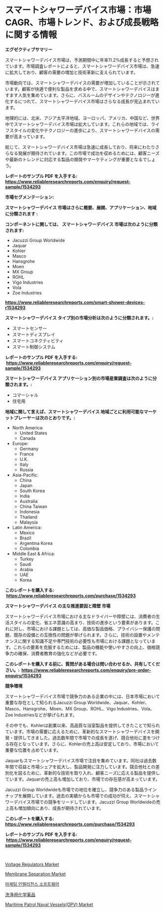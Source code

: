 <p><h1>スマートシャワーデバイス市場：市場CAGR、市場トレンド、および成長戦略に関する情報</h1></p><p><strong>エグゼクティブサマリー</strong></p>
<p><p>スマートシャワーデバイス市場は、予測期間中に年率11.2%成長すると予想されています。市場調査レポートによると、スマートシャワーデバイス市場は、急速に拡大しており、顧客の需要の増加と技術革新に支えられています。</p><p>市場動向では、スマートシャワーデバイスの需要が増加していることが示されています。顧客が快適で便利な製品を求める中で、スマートシャワーデバイスはますます人気を集めています。さらに、バスルームのデザインやテクノロジーが進化するにつれて、スマートシャワーデバイス市場はさらなる成長が見込まれています。</p><p>地理的には、北米、アジア太平洋地域、ヨーロッパ、アメリカ、中国など、世界中でスマートシャワーデバイス市場は拡大しています。これらの地域では、ライフスタイルの変化やテクノロジーの進歩により、スマートシャワーデバイスの需要が高まっています。</p><p>総じて、スマートシャワーデバイス市場は急速に成長しており、将来にわたりさらなる発展が期待されています。この市場で成功を収めるためには、顧客ニーズや最新のトレンドに対応する製品の開発やマーケティングが重要となるでしょう。</p></p>
<p><strong>レポートのサンプル PDF を入手する: <a href="https://www.reliableresearchreports.com/enquiry/request-sample/1534293">https://www.reliableresearchreports.com/enquiry/request-sample/1534293</a></strong></p>
<p><strong>市場セグメンテーション:</strong></p>
<p><strong> スマートシャワーデバイス 市場はさらに概要、展開、アプリケーション、地域に分類されます :</strong></p>
<p><strong>コンポーネントに関しては、 スマートシャワーデバイス 市場は次のように分類されます: &nbsp;</strong></p>
<p><ul><li>Jacuzzi Group Worldwide</li><li>Jaquar</li><li>Kohler</li><li>Masco</li><li>Hansgrohe</li><li>Moen</li><li>MX Group</li><li>ROHL</li><li>Vigo Industries</li><li>Vola</li><li>Zoe Industries</li></ul></p>
<p><strong><a href="https://www.reliableresearchreports.com/smart-shower-devices-r1534293">https://www.reliableresearchreports.com/smart-shower-devices-r1534293</a></strong></p>
<p><strong> スマートシャワーデバイス タイプ別の市場分析は次のように分類されます。:</strong></p>
<p><ul><li>スマートセンサー</li><li>スマートディスプレイ</li><li>スマートコネクティビティ</li><li>スマート制御システム</li></ul></p>
<p><strong>レポートのサンプル PDF を入手する: &nbsp;<a href="https://www.reliableresearchreports.com/enquiry/request-sample/1534293">https://www.reliableresearchreports.com/enquiry/request-sample/1534293</a></strong></p>
<p><strong> スマートシャワーデバイス アプリケーション別の市場産業調査は次のように分類されます。:</strong></p>
<p><ul><li>コマーシャル</li><li>住宅用</li></ul></p>
<p><strong>地域に関して言えば、スマートシャワーデバイス 地域ごとに利用可能なマーケットプレーヤーは次のとおりです。:</strong></p>
<p><ul>
    <li>
        North America:
        <ul>
            <li>United States</li>
            <li>Canada</li>
        </ul>
    </li>
    <li>
        Europe:
        <ul>
            <li>Germany</li>
            <li>France</li>
            <li>U.K.</li>
            <li>Italy</li>
            <li>Russia</li>
        </ul>
    </li>
    <li>
        Asia-Pacific:
        <ul>
            <li>China</li>
            <li>Japan</li>
            <li>South Korea</li>
            <li>India</li>
            <li>Australia</li>
            <li>China Taiwan</li>
            <li>Indonesia</li>
            <li>Thailand</li>
            <li>Malaysia</li>
        </ul>
    </li>
    <li>
        Latin America:
        <ul>
            <li>Mexico</li>
            <li>Brazil</li>
            <li>Argentina Korea</li>
            <li>Colombia</li>
        </ul>
    </li>
    <li>
        Middle East & Africa:
        <ul>
            <li>Turkey</li>
            <li>Saudi</li>
            <li>Arabia</li>
            <li>UAE</li>
            <li>Korea</li>
        </ul>
    </li>
    </ul></p>
<p><strong>このレポートを購入する: &nbsp;<a href="https://www.reliableresearchreports.com/purchase/1534293">https://www.reliableresearchreports.com/purchase/1534293</a></strong></p>
<p><strong>スマートシャワーデバイス の主な推進要因と障壁 市場</strong></p>
<p><p>スマートシャワーデバイス市場における主なドライバーや障壁には、消費者の生活スタイルの変化、省エネ意識の高まり、技術の進歩という要素があります。これに対し、市場における課題としては、高価な製品価格、プライバシー保護の問題、既存の設備との互換性の問題が挙げられます。さらに、技術の設置やメンテナンスに関する知識不足や専門技術の必要性も市場における課題となっています。これらの要素を克服するためには、製品の機能や使いやすさの向上、価格競争力の確保、消費者教育の強化などが必要です。</p></p>
<p><strong>このレポートを購入する前に、質問がある場合は問い合わせるか、共有してください。:&nbsp; <a href="https://www.reliableresearchreports.com/enquiry/pre-order-enquiry/1534293">https://www.reliableresearchreports.com/enquiry/pre-order-enquiry/1534293</a></strong></p>
<p><strong>競争環境</strong></p>
<p><p>スマートシャワーデバイス市場で競争力のある企業の中には、日本市場において重要な存在として知られるJacuzzi Group Worldwide、Jaquar、Kohler、Masco、Hansgrohe、Moen、MX Group、ROHL、Vigo Industries、Vola、Zoe Industriesなどが挙げられます。</p><p>その中でも、Kohlerは創業以来、高品質な浴室製品を提供してきたことで知られています。市場の需要に応えるために、革新的なスマートシャワーデバイスを開発・提供してきました。過去数年間で市場での成長を遂げ、競合他社に差をつける存在となっています。さらに、Kohlerの売上高は安定しており、市場において重要な位置を占めています。</p><p>Jaquarもスマートシャワーデバイス市場で注目を集めています。同社は過去数年間で収益と市場シェアを拡大し、製品開発に注力しています。競合他社との差別化を図るために、革新的な技術を取り入れ、顧客ニーズに応える製品を提供しています。Jaquarの売上高も増加しており、市場での存在感が高まっています。</p><p>Jacuzzi Group Worldwideも市場での地位を確立し、競争力のある製品ラインナップを展開しています。過去の実績からも市場での成功が伺え、スマートシャワーデバイス市場での競争をリードしています。Jacuzzi Group Worldwideの売上高も増加傾向にあり、成長が期待されています。</p></p>
<p><strong>このレポートを購入する: &nbsp; <a href="https://www.reliableresearchreports.com/purchase/1534293">https://www.reliableresearchreports.com/purchase/1534293</a></strong></p>
<p><strong>レポートのサンプル PDF を入手する: &nbsp;<a href="https://www.reliableresearchreports.com/enquiry/request-sample/1534293">https://www.reliableresearchreports.com/enquiry/request-sample/1534293</a></strong><strong></strong></p>
<p>&nbsp;</p>
<p><p><a href="https://view.publitas.com/reportprime-1/voltage-regulators-market-size-evaluating-its-market-trends-growth-and-projections-2024-2031/">Voltage Regulators Market</a></p><p><a href="https://military-diascia-e68.notion.site/Membrane-Separation-Market-Analysis-and-Market-Size-Global-Industry-Overview-Market-Segmentation-a-f2d5602ca54c4b4f96b5ac8b46bcf64a">Membrane Separation Market</a></p><p><a href="https://medium.com/@margrethowe2016/%EB%A7%88%EC%BC%80%ED%8C%85-%EC%9D%B8%ED%85%94%EB%A6%AC%EC%A0%84%EC%8A%A4-%EC%86%8C%ED%94%84%ED%8A%B8%EC%9B%A8%EC%96%B4-%EC%8B%9C%EC%9E%A5-%EC%9D%B8%EC%82%AC%EC%9D%B4%ED%8A%B8-%EC%8B%9C%EC%9E%A5-%EB%8F%99%ED%96%A5-%EC%84%B1%EC%9E%A5-2024%EB%85%84%EB%B6%80%ED%84%B0-2031%EB%85%84%EA%B9%8C%EC%A7%80-%EC%A0%84%EB%A7%9D-%EC%88%98%EC%9D%B5-24f83fed0f41">마케팅 인텔리전스 소프트웨어</a></p><p><a href="https://medium.com/@craigurcottrte8/2024%E5%B9%B4%E3%81%8B%E3%82%892031%E5%B9%B4%E3%81%BE%E3%81%A7%E3%81%AE%E6%9C%9F%E9%96%93%E3%81%AB%E4%BA%88%E6%B8%AC%E3%81%95%E3%82%8C%E3%82%8B%E3%82%AF%E3%83%AA%E3%83%BC%E3%83%8B%E3%83%B3%E3%82%B0%E7%94%A8%E5%8C%96%E5%AD%A6%E8%96%AC%E5%93%81%E5%B8%82%E5%A0%B4%E3%81%AE%E3%83%88%E3%83%AC%E3%83%B3%E3%83%89%E3%81%A8%E5%B8%82%E5%A0%B4%E5%88%86%E6%9E%90-0655bff43225">洗浄用化学薬品</a></p><p><a href="https://issuu.com/reportprime-2/docs/maritime-patrol-naval-vesselsopv-market-size-2030.">Maritime Patrol Naval Vessels(OPV) Market</a></p></p>